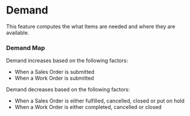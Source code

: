 # Demand

This feature computes the what Items are needed and where they are available.

### Demand Map

Demand increases based on the following factors:
- When a Sales Order is submitted
- When a Work Order is submitted

Demand decreases based on the following factors:
- When a Sales Order is either fulfilled, cancelled, closed or put on hold
- When a Work Order is either completed, cancelled or closed

<!-- ### Demand-Allocation Report


### Demand API / Workstation Integration
The Demand feature is used by -->
